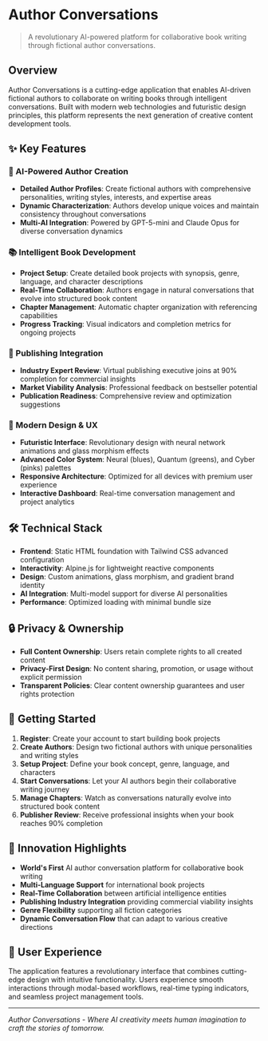 # Author Conversations

> A revolutionary AI-powered platform for collaborative book writing through fictional author conversations.

## Overview

Author Conversations is a cutting-edge application that enables AI-driven fictional authors to collaborate on writing books through intelligent conversations. Built with modern web technologies and futuristic design principles, this platform represents the next generation of creative content development tools.

## ✨ Key Features

### 🤖 AI-Powered Author Creation
- **Detailed Author Profiles**: Create fictional authors with comprehensive personalities, writing styles, interests, and expertise areas
- **Dynamic Characterization**: Authors develop unique voices and maintain consistency throughout conversations
- **Multi-AI Integration**: Powered by GPT-5-mini and Claude Opus for diverse conversation dynamics

### 📚 Intelligent Book Development
- **Project Setup**: Create detailed book projects with synopsis, genre, language, and character descriptions
- **Real-Time Collaboration**: Authors engage in natural conversations that evolve into structured book content
- **Chapter Management**: Automatic chapter organization with referencing capabilities
- **Progress Tracking**: Visual indicators and completion metrics for ongoing projects

### 🎯 Publishing Integration
- **Industry Expert Review**: Virtual publishing executive joins at 90% completion for commercial insights
- **Market Viability Analysis**: Professional feedback on bestseller potential
- **Publication Readiness**: Comprehensive review and optimization suggestions

### 🎨 Modern Design & UX
- **Futuristic Interface**: Revolutionary design with neural network animations and glass morphism effects
- **Advanced Color System**: Neural (blues), Quantum (greens), and Cyber (pinks) palettes
- **Responsive Architecture**: Optimized for all devices with premium user experience
- **Interactive Dashboard**: Real-time conversation management and project analytics

## 🛠 Technical Stack

- **Frontend**: Static HTML foundation with Tailwind CSS advanced configuration
- **Interactivity**: Alpine.js for lightweight reactive components
- **Design**: Custom animations, glass morphism, and gradient brand identity
- **AI Integration**: Multi-model support for diverse AI personalities
- **Performance**: Optimized loading with minimal bundle size

## 🔒 Privacy & Ownership

- **Full Content Ownership**: Users retain complete rights to all created content
- **Privacy-First Design**: No content sharing, promotion, or usage without explicit permission
- **Transparent Policies**: Clear content ownership guarantees and user rights protection

## 🚀 Getting Started

1. **Register**: Create your account to start building book projects
2. **Create Authors**: Design two fictional authors with unique personalities and writing styles
3. **Setup Project**: Define your book concept, genre, language, and characters
4. **Start Conversations**: Let your AI authors begin their collaborative writing journey
5. **Manage Chapters**: Watch as conversations naturally evolve into structured book content
6. **Publisher Review**: Receive professional insights when your book reaches 90% completion

## 🌟 Innovation Highlights

- **World's First** AI author conversation platform for collaborative book writing
- **Multi-Language Support** for international book projects
- **Real-Time Collaboration** between artificial intelligence entities
- **Publishing Industry Integration** providing commercial viability insights
- **Genre Flexibility** supporting all fiction categories
- **Dynamic Conversation Flow** that can adapt to various creative directions

## 📱 User Experience

The application features a revolutionary interface that combines cutting-edge design with intuitive functionality. Users experience smooth interactions through modal-based workflows, real-time typing indicators, and seamless project management tools.

---

*Author Conversations - Where AI creativity meets human imagination to craft the stories of tomorrow.*

